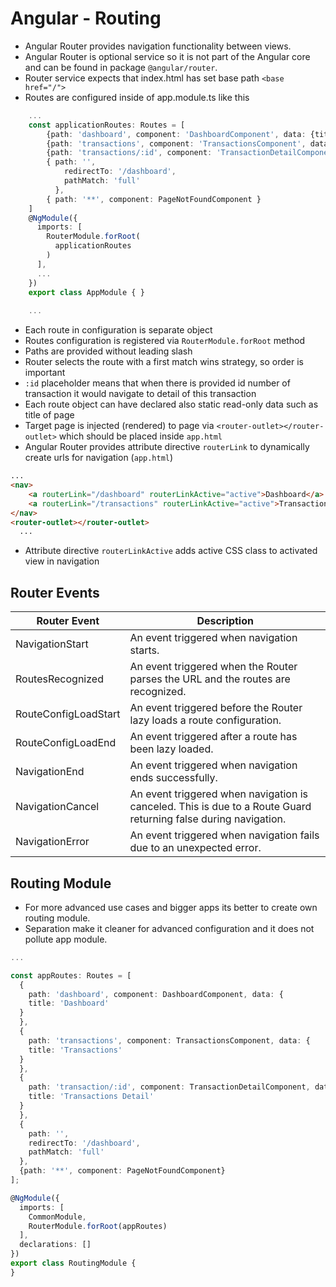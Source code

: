 # Angular - Routing
* Angular Router provides navigation functionality between views.
* Angular Router is optional service so it is not part of the Angular core and can be found in package `@angular/router`.
* Router service expects that index.html has set base path ```<base href="/">```
* Routes are configured inside of app.module.ts like this
```typescript
    ...
    const applicationRoutes: Routes = [
        {path: 'dashboard', component: 'DashboardComponent', data: {title: 'Dashboard'}},
        {path: 'transactions', component: 'TransactionsComponent', data : {title: 'Transactions'}},
        {path: 'transactions/:id', component: 'TransactionDetailComponent', data : {title: 'Transaction Detail'}},
        { path: '',
            redirectTo: '/dashboard',
            pathMatch: 'full'
          },
        { path: '**', component: PageNotFoundComponent }
    ]
    @NgModule({
      imports: [
        RouterModule.forRoot(
          applicationRoutes
        )
      ],
      ...
    })
    export class AppModule { }
    
    ...
```

* Each route in configuration is separate object
* Routes configuration is registered via `RouterModule.forRoot` method
* Paths are provided without leading slash
* Router selects the route with a first match wins strategy, so order is important
* `:id` placeholder means that when there is provided id number of transaction it would navigate to detail of this 
transaction
* Each route object can have declared also static read-only data such as title of page
* Target page is injected (rendered) to page via `<router-outlet></router-outlet>` which should be placed inside `app.html`
* Angular Router provides attribute directive `routerLink` to dynamically create urls for navigation (`app.html`)
```html
...
<nav>
    <a routerLink="/dashboard" routerLinkActive="active">Dashboard</a>
    <a routerLink="/transactions" routerLinkActive="active">Transactions</a>
</nav>
<router-outlet></router-outlet>
  ...
```
* Attribute directive `routerLinkActive` adds active CSS class to activated view in navigation


## Router Events
Router Event |	Description |
-------------| -------------
NavigationStart	| An event triggered when navigation starts.
RoutesRecognized| An event triggered when the Router parses the URL and the routes are recognized.
RouteConfigLoadStart| An event triggered before the Router lazy loads a route configuration.
RouteConfigLoadEnd | An event triggered after a route has been lazy loaded.
NavigationEnd | An event triggered when navigation ends successfully.
NavigationCancel | An event triggered when navigation is canceled. This is due to a Route Guard returning false during navigation.
NavigationError	|An event triggered when navigation fails due to an unexpected error.

## Routing Module
* For more advanced use cases and bigger apps its better to create own routing module. 
* Separation make it cleaner for advanced configuration and it does not pollute app module. 

```typescript
...

const appRoutes: Routes = [
  {
    path: 'dashboard', component: DashboardComponent, data: {
    title: 'Dashboard'
  }
  },
  {
    path: 'transactions', component: TransactionsComponent, data: {
    title: 'Transactions'
  }
  },
  {
    path: 'transaction/:id', component: TransactionDetailComponent, data: {
    title: 'Transactions Detail'
  }
  },
  {
    path: '',
    redirectTo: '/dashboard',
    pathMatch: 'full'
  },
  {path: '**', component: PageNotFoundComponent}
];

@NgModule({
  imports: [
    CommonModule,
    RouterModule.forRoot(appRoutes)
  ],
  declarations: []
})
export class RoutingModule {
}

```
